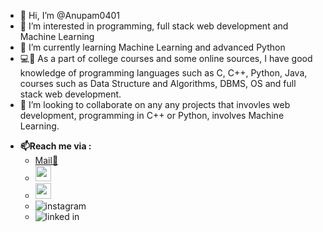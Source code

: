 - 👋 Hi, I’m @Anupam0401
- 👀 I’m interested in programming, full stack web development and Machine Learning
- 🌱 I’m currently learning Machine Learning and advanced Python
- 💻📝 As a part of college courses and some online sources, I have good knowledge of programming languages such as C, C++, Python, Java, courses such as Data Structure and Algorithms, DBMS, OS and full stack web development.
- 💞️ I’m looking to collaborate on any any projects that invovles web development, programming in C++ or Python, involves Machine Learning.

* **📫Reach me via :**
  * [Mail📧](anupamkumar0401@gmail.com) 
  * [<img src="https://media.giphy.com/media/eTtXHP8CyQHHa4M8EM/giphy.gif" width="25" height="25">](https://www.instagram.com/anupam_004/)
  * [<img src="https://user-images.githubusercontent.com/55993073/124290881-999e2e00-db71-11eb-9f03-f8a199ae4fc1.png" width="25" height="25">](https://www.linkedin.com/in/anupam-kumar-17b0b9210/)
  * ![instagram](https://user-images.githubusercontent.com/55993073/124290803-80957d00-db71-11eb-862e-4674e2c1a220.png)
  * ![linked in](https://user-images.githubusercontent.com/55993073/124290881-999e2e00-db71-11eb-9f03-f8a199ae4fc1.png)




<!---
Anupam0401/Anupam0401 is a ✨ special ✨ repository because its `README.md` (this file) appears on your GitHub profile.
You can click the Preview link to take a look at your changes.
--->
